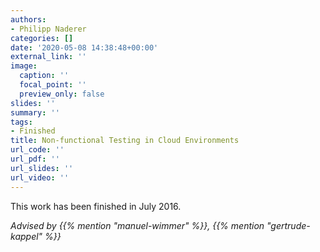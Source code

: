 ```yaml
---
authors:
- Philipp Naderer
categories: []
date: '2020-05-08 14:38:48+00:00'
external_link: ''
image:
  caption: ''
  focal_point: ''
  preview_only: false
slides: ''
summary: ''
tags:
- Finished
title: Non-functional Testing in Cloud Environments
url_code: ''
url_pdf: ''
url_slides: ''
url_video: ''
---
```


This work has been finished in July 2016.

*Advised by {{% mention "manuel-wimmer" %}}, {{% mention "gertrude-kappel" %}}*
